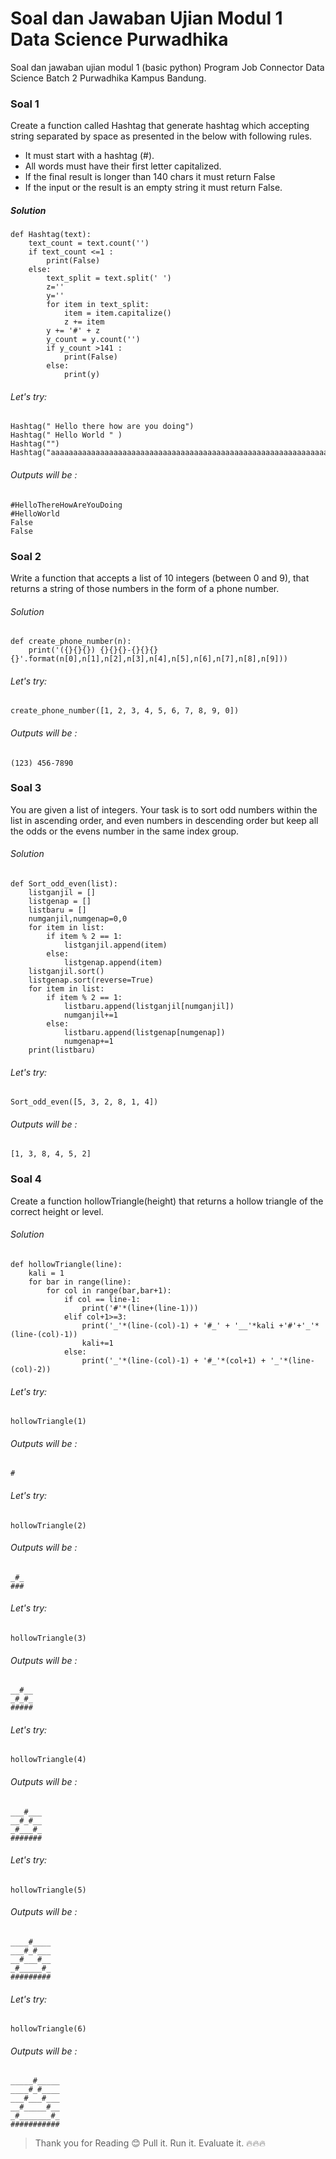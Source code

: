 # Soal dan Jawaban Ujian Modul 1 Data Science Purwadhika
Soal dan jawaban ujian modul 1 (basic python) Program Job Connector Data Science Batch 2 Purwadhika Kampus Bandung.

### Soal 1
Create a function called Hashtag that generate hashtag which accepting string separated by space as presented in the below with following rules.
- It must start with a hashtag (#). 
- All words must have their first letter capitalized.
- If the final result is longer than 140 chars it must return False
- If the input or the result is an empty string it must return False. 

##### Solution
```
def Hashtag(text):
    text_count = text.count('')
    if text_count <=1 :
        print(False)
    else:
        text_split = text.split(' ')
        z=''
        y=''
        for item in text_split:
            item = item.capitalize()
            z += item
        y += '#' + z
        y_count = y.count('')
        if y_count >141 :
            print(False)
        else:
            print(y)
```
###### Let's try:
```
Hashtag(" Hello there how are you doing")
Hashtag(" Hello World " )
Hashtag("")
Hashtag("aaaaaaaaaaaaaaaaaaaaaaaaaaaaaaaaaaaaaaaaaaaaaaaaaaaaaaaaaaaaaaaaaaaaaaaaaaaaaaaaaaaaaaaaaaaaaaaaaaaaaaaaaaaaaaaaaaaaaaaaaaaaaaaaaaaaaaaaaaaa")
```
###### Outputs will be :
```
#HelloThereHowAreYouDoing
#HelloWorld
False
False
```

### Soal 2
Write a function that accepts a list of 10 integers (between 0 and 9), that returns a string of those numbers in the form of a phone number.

###### Solution
```
def create_phone_number(n):
    print('({}{}{}) {}{}{}-{}{}{}{}'.format(n[0],n[1],n[2],n[3],n[4],n[5],n[6],n[7],n[8],n[9]))
```

###### Let's try:
```
create_phone_number([1, 2, 3, 4, 5, 6, 7, 8, 9, 0])
```
###### Outputs will be :
```
(123) 456-7890
```

### Soal 3
You are given a list of integers. Your task is to sort odd numbers within the list in ascending order, and even numbers in descending order but keep all the odds or the evens number in the same index group.
###### Solution
```
def Sort_odd_even(list):
    listganjil = []
    listgenap = []
    listbaru = []
    numganjil,numgenap=0,0
    for item in list:
        if item % 2 == 1:
            listganjil.append(item)
        else:
            listgenap.append(item)
    listganjil.sort()
    listgenap.sort(reverse=True)
    for item in list:
        if item % 2 == 1:
            listbaru.append(listganjil[numganjil])
            numganjil+=1
        else:
            listbaru.append(listgenap[numgenap])
            numgenap+=1
    print(listbaru)
```

###### Let's try:
```
Sort_odd_even([5, 3, 2, 8, 1, 4])
```
###### Outputs will be :
```
[1, 3, 8, 4, 5, 2]
```

### Soal 4
Create a function hollowTriangle(height) that returns a hollow triangle of the correct height or level.

###### Solution
```
def hollowTriangle(line):
    kali = 1
    for bar in range(line):
        for col in range(bar,bar+1):
            if col == line-1:
                print('#'*(line+(line-1)))
            elif col+1>=3:
                print('_'*(line-(col)-1) + '#_' + '__'*kali +'#'+'_'*(line-(col)-1))
                kali+=1
            else:
                print('_'*(line-(col)-1) + '#_'*(col+1) + '_'*(line-(col)-2))
```
###### Let's try:
```
hollowTriangle(1)
```
###### Outputs will be :
```
#
```
###### Let's try:
```
hollowTriangle(2)
```
###### Outputs will be :
```
_#_
###
```
###### Let's try:
```
hollowTriangle(3)
```
###### Outputs will be :
```
__#__
_#_#_
#####
```
###### Let's try:
```
hollowTriangle(4)
```
###### Outputs will be :
```
___#___
__#_#__
_#___#_
#######
```
###### Let's try:
```
hollowTriangle(5)
```
###### Outputs will be :
```
____#____
___#_#___
__#___#__
_#_____#_
#########
```
###### Let's try:
```
hollowTriangle(6)
```
###### Outputs will be :
```
_____#_____
____#_#____
___#___#___
__#_____#__
_#_______#_
###########
```

> Thank you for Reading 😊
> Pull it. Run it. Evaluate it. 🔥🔥🔥
